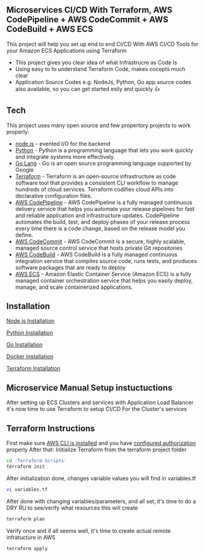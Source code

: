 
## Microservices CI/CD With Terraform, AWS CodePipeline + AWS CodeCommit + AWS CodeBuild + AWS ECS

This project will help you set up end to end CI/CD With AWS CI/CD Tools for your Amazon ECS Applications using Terraform

- This project gives you clear idea of what Infrastrucre as Code Is
- Using easy to to understand Terraform Code, makes cocepts much clear
- Application Source Codes e.g. NodeJs, Python, Go app source codes also available, so you can get started esily and quickly 👍

## Tech

This project uses many open source and few propertory projects to work properly:

- [node.js](https://nodejs.org/en/about/) - evented I/O for the backend
- [Python](https://www.python.org/) - Python is a programming language that lets you work quickly
and integrate systems more effectively.
- [Go Lang](https://go.dev/) - Go is an open source programming language supported by Google
- [Terraform](https://www.terraform.io/) - Terraform is an open-source infrastructure as code software tool that provides a consistent CLI workflow to manage hundreds of cloud services. Terraform codifies cloud APIs into declarative configuration files.
- [AWS CodePipeline](https://aws.amazon.com/codepipeline/) - AWS CodePipeline is a fully managed continuous delivery service that helps you automate your release pipelines for fast and reliable application and infrastructure updates. CodePipeline automates the build, test, and deploy phases of your release process every time there is a code change, based on the release model you define.
- [AWS CodeCommit](https://aws.amazon.com/codecommit/) - AWS CodeCommit is a secure, highly scalable, managed source control service that hosts private Git repositories
- [AWS CodeBuild](https://aws.amazon.com/codebuild/) - AWS CodeBuild is a fully managed continuous integration service that compiles source code, runs tests, and produces software packages that are ready to deploy
- [AWS ECS](https://aws.amazon.com/ecs/?whats-new-cards.sort-by=item.additionalFields.postDateTime&whats-new-cards.sort-order=desc&ecs-blogs.sort-by=item.additionalFields.createdDate&ecs-blogs.sort-order=desc) - Amazon Elastic Container Service (Amazon ECS) is a fully managed container orchestration service that helps you easily deploy, manage, and scale containerized applications.

## Installation

[Node.js Installation](https://nodejs.org/en/download/)

[Python Installation](https://www.python.org/downloads/)

[Go Installation](https://golang.org/doc/install)

[Docker Installation](https://docs.docker.com/engine/install/)

[Terraform Installation](https://learn.hashicorp.com/tutorials/terraform/install-cli)


## Microservice Manual Setup instuctuctions

After setting up ECS Clusters and services with Application Load Balancer it's now time to use Terraform to setup CI/CD For the Cluster's services

## Terraform Instructions

First make sure [AWS CLI is installed](https://docs.aws.amazon.com/cli/latest/userguide/cli-chap-install.html) and you have [configured authorization](https://docs.aws.amazon.com/cli/latest/userguide/cli-chap-configure.html) properly
After that:
Initialize Terraform from the terraform project folder

```sh
cd 'Terraform Scripts'
terraform init
```

After initialization done, changes variable values you will find in variables.tf

```sh
vi variables.tf
```

After done with changing variables/parameters, and all set, it's time to do a DRY RU to see/verify what resources this will create

```sh
terraform plan
```

Verify once and if all seems well, it's time to create actual remote infratucture in AWS

```sh
terraform apply
